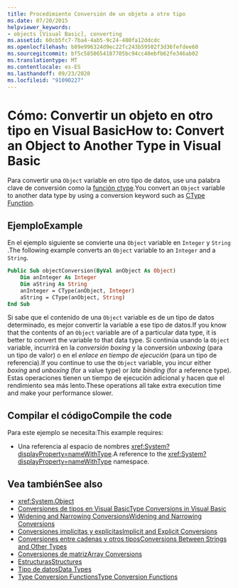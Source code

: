 ```yaml
---
title: Procedimiento Conversión de un objeto a otro tipo
ms.date: 07/20/2015
helpviewer_keywords:
- objects [Visual Basic], converting
ms.assetid: 60cb5fc7-7ba4-4ab5-9c24-480fa12ddcdc
ms.openlocfilehash: b89e996324d9ec22fc243b59502f3d36fefdee60
ms.sourcegitcommit: bf5c5850654187705bc94cc40ebfb62fe346ab02
ms.translationtype: MT
ms.contentlocale: es-ES
ms.lasthandoff: 09/23/2020
ms.locfileid: "91090227"
---
```

# <a name="how-to-convert-an-object-to-another-type-in-visual-basic"></a><span data-ttu-id="eb885-102">Cómo: Convertir un objeto en otro tipo en Visual Basic</span><span class="sxs-lookup"><span data-stu-id="eb885-102">How to: Convert an Object to Another Type in Visual Basic</span></span>

<span data-ttu-id="eb885-103">Para convertir una `Object` variable en otro tipo de datos, use una palabra clave de conversión como la [función ctype](../../../language-reference/functions/ctype-function.md).</span><span class="sxs-lookup"><span data-stu-id="eb885-103">You convert an `Object` variable to another data type by using a conversion keyword such as [CType Function](../../../language-reference/functions/ctype-function.md).</span></span>  
  
## <a name="example"></a><span data-ttu-id="eb885-104">Ejemplo</span><span class="sxs-lookup"><span data-stu-id="eb885-104">Example</span></span>  

 <span data-ttu-id="eb885-105">En el ejemplo siguiente se convierte una `Object` variable en `Integer` y `String` .</span><span class="sxs-lookup"><span data-stu-id="eb885-105">The following example converts an `Object` variable to an `Integer` and a `String`.</span></span>  
  
```vb  
Public Sub objectConversion(ByVal anObject As Object)  
    Dim anInteger As Integer  
    Dim aString As String  
    anInteger = CType(anObject, Integer)  
    aString = CType(anObject, String)  
End Sub  
```  
  
 <span data-ttu-id="eb885-106">Si sabe que el contenido de una `Object` variable es de un tipo de datos determinado, es mejor convertir la variable a ese tipo de datos.</span><span class="sxs-lookup"><span data-stu-id="eb885-106">If you know that the contents of an `Object` variable are of a particular data type, it is better to convert the variable to that data type.</span></span> <span data-ttu-id="eb885-107">Si continúa usando la `Object` variable, incurrirá en la *conversión boxing* y la conversión *unboxing* (para un tipo de valor) o en el *enlace en tiempo de ejecución* (para un tipo de referencia).</span><span class="sxs-lookup"><span data-stu-id="eb885-107">If you continue to use the `Object` variable, you incur either *boxing* and *unboxing* (for a value type) or *late binding* (for a reference type).</span></span> <span data-ttu-id="eb885-108">Estas operaciones tienen un tiempo de ejecución adicional y hacen que el rendimiento sea más lento.</span><span class="sxs-lookup"><span data-stu-id="eb885-108">These operations all take extra execution time and make your performance slower.</span></span>  
  
## <a name="compile-the-code"></a><span data-ttu-id="eb885-109">Compilar el código</span><span class="sxs-lookup"><span data-stu-id="eb885-109">Compile the code</span></span>  

 <span data-ttu-id="eb885-110">Para este ejemplo se necesita:</span><span class="sxs-lookup"><span data-stu-id="eb885-110">This example requires:</span></span>  
  
- <span data-ttu-id="eb885-111">Una referencia al espacio de nombres <xref:System?displayProperty=nameWithType>.</span><span class="sxs-lookup"><span data-stu-id="eb885-111">A reference to the <xref:System?displayProperty=nameWithType> namespace.</span></span>  
  
## <a name="see-also"></a><span data-ttu-id="eb885-112">Vea también</span><span class="sxs-lookup"><span data-stu-id="eb885-112">See also</span></span>

- <xref:System.Object>
- [<span data-ttu-id="eb885-113">Conversiones de tipos en Visual Basic</span><span class="sxs-lookup"><span data-stu-id="eb885-113">Type Conversions in Visual Basic</span></span>](type-conversions.md)
- [<span data-ttu-id="eb885-114">Widening and Narrowing Conversions</span><span class="sxs-lookup"><span data-stu-id="eb885-114">Widening and Narrowing Conversions</span></span>](widening-and-narrowing-conversions.md)
- [<span data-ttu-id="eb885-115">Conversiones implícitas y explícitas</span><span class="sxs-lookup"><span data-stu-id="eb885-115">Implicit and Explicit Conversions</span></span>](implicit-and-explicit-conversions.md)
- [<span data-ttu-id="eb885-116">Conversiones entre cadenas y otros tipos</span><span class="sxs-lookup"><span data-stu-id="eb885-116">Conversions Between Strings and Other Types</span></span>](conversions-between-strings-and-other-types.md)
- [<span data-ttu-id="eb885-117">Conversiones de matriz</span><span class="sxs-lookup"><span data-stu-id="eb885-117">Array Conversions</span></span>](array-conversions.md)
- [<span data-ttu-id="eb885-118">Estructuras</span><span class="sxs-lookup"><span data-stu-id="eb885-118">Structures</span></span>](structures.md)
- [<span data-ttu-id="eb885-119">Tipo de datos</span><span class="sxs-lookup"><span data-stu-id="eb885-119">Data Types</span></span>](../../../language-reference/data-types/index.md)
- [<span data-ttu-id="eb885-120">Type Conversion Functions</span><span class="sxs-lookup"><span data-stu-id="eb885-120">Type Conversion Functions</span></span>](../../../language-reference/functions/type-conversion-functions.md)
